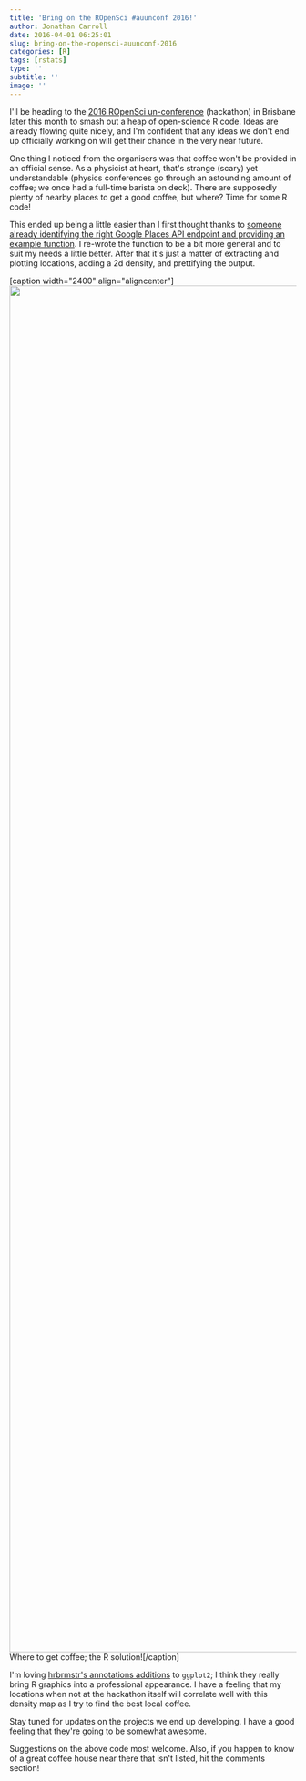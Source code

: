 ```yaml
---
title: 'Bring on the ROpenSci #auunconf 2016!'
author: Jonathan Carroll
date: 2016-04-01 06:25:01
slug: bring-on-the-ropensci-auunconf-2016
categories: [R]
tags: [rstats]
type: ''
subtitle: ''
image: ''
---
```

I'll be heading to the <a href="http://auunconf.ropensci.org" target="_blank">2016 ROpenSci un-conference</a> (hackathon) in Brisbane later this month to smash out a heap of open-science R code. Ideas are already flowing quite nicely, and I'm confident that any ideas we don't end up officially working on will get their chance in the very near future.

<!--more-->

One thing I noticed from the organisers was that coffee won't be provided in an official sense. As a physicist at heart, that's strange (scary) yet understandable (physics conferences go through an astounding amount of coffee; we once had a full-time barista on deck). There are supposedly plenty of nearby places to get a good coffee, but where? Time for some R code!

<script src="https://gist.github.com/jonocarroll/603be338bffc2c379ee54ae3e25698c3.js"></script>

This ended up being a little easier than I first thought thanks to <a href="http://stackoverflow.com/a/34802126/4168169" target="_blank">someone already identifying the right Google Places API endpoint and providing an example function</a>. I re-wrote the function to be a bit more general and to suit my needs a little better. After that it's just a matter of extracting and plotting locations, adding a 2d density, and prettifying the output.

[caption width="2400" align="aligncenter"]<a href="https://s3-ap-southeast-2.amazonaws.com/jcarroll1/coffee_near_auunconf_2016.png"><img src="https://s3-ap-southeast-2.amazonaws.com/jcarroll1/coffee_near_auunconf_2016.png" width="2400" height="2400" class /></a> Where to get coffee; the R solution![/caption]

I'm loving <a href="http://rud.is/b/2016/03/16/supreme-annotations/" target="_blank">hrbrmstr's annotations additions</a> to <code>ggplot2</code>; I think they really bring R graphics into a professional appearance. I have a feeling that my locations when not at the hackathon itself will correlate well with this density map as I try to find the best local coffee.

Stay tuned for updates on the projects we end up developing. I have a good feeling that they're going to be somewhat awesome.

Suggestions on the above code most welcome. Also, if you happen to know of a great coffee house near there that isn't listed, hit the comments section!
